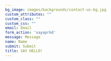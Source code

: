 ```yaml
---
bg_image: images/backgrounds/contact-us-bg.jpg
custom_attributes: ""
custom_class: ""
custom_css: ""
email: Email
form_action: 'xayaprkd'
message: Message
name: Name
submit: Submit
title: SAY HELLO!
---
```

